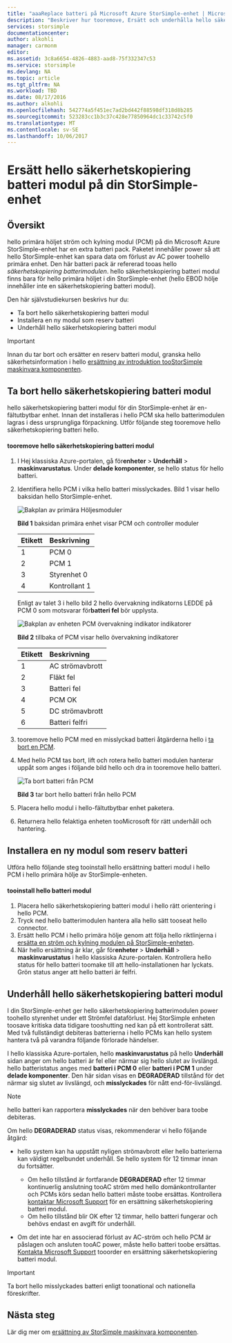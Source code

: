 ```yaml
---
title: "aaaReplace batteri på Microsoft Azure StorSimple-enhet | Microsoft Docs"
description: "Beskriver hur tooremove, Ersätt och underhålla hello säkerhetskopiering batteri modul på din StorSimple-enhet."
services: storsimple
documentationcenter: 
author: alkohli
manager: carmonm
editor: 
ms.assetid: 3c8a6654-4826-4883-aad8-75f332347c53
ms.service: storsimple
ms.devlang: NA
ms.topic: article
ms.tgt_pltfrm: NA
ms.workload: TBD
ms.date: 08/17/2016
ms.author: alkohli
ms.openlocfilehash: 542774a5f451ec7ad2bd442f88598df318d8b285
ms.sourcegitcommit: 523283cc1b3c37c428e77850964dc1c33742c5f0
ms.translationtype: MT
ms.contentlocale: sv-SE
ms.lasthandoff: 10/06/2017
---
```

# <a name="replace-hello-backup-battery-module-on-your-storsimple-device"></a>Ersätt hello säkerhetskopiering batteri modul på din StorSimple-enhet
## <a name="overview"></a>Översikt
hello primära höljet ström och kylning modul (PCM) på din Microsoft Azure StorSimple-enhet har en extra batteri pack. Paketet innehåller power så att hello StorSimple-enhet kan spara data om förlust av AC power toohello primära enhet. Den här batteri pack är refererad tooas hello *säkerhetskopiering batterimodulen*. hello säkerhetskopiering batteri modul finns bara för hello primära höljet i din StorSimple-enhet (hello EBOD hölje innehåller inte en säkerhetskopiering batteri modul). 

Den här självstudiekursen beskrivs hur du:

* Ta bort hello säkerhetskopiering batteri modul 
* Installera en ny modul som reserv batteri
* Underhåll hello säkerhetskopiering batteri modul

> [!IMPORTANT]
> Innan du tar bort och ersätter en reserv batteri modul, granska hello säkerhetsinformation i hello [ersättning av introduktion tooStorSimple maskinvara komponenten](storsimple-hardware-component-replacement.md).
> 
> 

## <a name="remove-hello-backup-battery-module"></a>Ta bort hello säkerhetskopiering batteri modul
hello säkerhetskopiering batteri modul för din StorSimple-enhet är en-fältutbytbar enhet. Innan det installeras i hello PCM ska hello batterimodulen lagras i dess ursprungliga förpackning. Utför följande steg tooremove hello säkerhetskopiering batteri hello.

#### <a name="tooremove-hello-backup-battery-module"></a>tooremove hello säkerhetskopiering batteri modul
1. I Hej klassiska Azure-portalen, gå för**enheter** > **Underhåll** > **maskinvarustatus**. Under **delade komponenter**, se hello status för hello batteri.
2. Identifiera hello PCM i vilka hello batteri misslyckades. Bild 1 visar hello baksidan hello StorSimple-enhet.
   
    ![Bakplan av primära Höljesmoduler](./media/storsimple-battery-replacement/IC740994.png)
   
    **Bild 1** baksidan primära enhet visar PCM och controller moduler
   
   | Etikett | Beskrivning |
   |:--- |:--- |
   | 1 |PCM 0 |
   | 2 |PCM 1 |
   | 3 |Styrenhet 0 |
   | 4 |Kontrollant 1 |
   
    Enligt av talet 3 i hello bild 2 hello övervakning indikatorns LEDDE på PCM 0 som motsvarar för**batteri fel** bör upplysta.
   
    ![Bakplan av enheten PCM övervakning indikator indikatorer](./media/storsimple-battery-replacement/IC740992.png)
   
    **Bild 2** tillbaka of PCM visar hello övervakning indikatorer
   
   | Etikett | Beskrivning |
   |:--- |:--- |
   | 1 |AC strömavbrott |
   | 2 |Fläkt fel |
   | 3 |Batteri fel |
   | 4 |PCM OK |
   | 5 |DC strömavbrott |
   | 6 |Batteri felfri |
3. tooremove hello PCM med en misslyckad batteri åtgärderna hello i [ta bort en PCM](storsimple-power-cooling-module-replacement.md#remove-a-pcm).
4. Med hello PCM tas bort, lift och rotera hello batteri modulen hanterar uppåt som anges i följande bild hello och dra in tooremove hello batteri.
   
    ![Ta bort batteri från PCM](./media/storsimple-battery-replacement/IC741019.png)
   
    **Bild 3** tar bort hello batteri från hello PCM
5. Placera hello modul i hello-fältutbytbar enhet paketera.
6. Returnera hello felaktiga enheten tooMicrosoft för rätt underhåll och hantering.

## <a name="install-a-new-backup-battery-module"></a>Installera en ny modul som reserv batteri
Utföra hello följande steg tooinstall hello ersättning batteri modul i hello PCM i hello primära hölje av StorSimple-enheten.

#### <a name="tooinstall-hello-battery-module"></a>tooinstall hello batteri modul
1. Placera hello säkerhetskopiering batteri modul i hello rätt orientering i hello PCM.
2. Tryck ned hello batterimodulen hantera alla hello sätt tooseat hello connector.
3. Ersätt hello PCM i hello primära hölje genom att följa hello riktlinjerna i [ersätta en ström och kylning modulen på StorSimple-enheten](storsimple-power-cooling-module-replacement.md).
4. När hello ersättning är klar, går för**enheter** > **Underhåll** > **maskinvarustatus** i hello klassiska Azure-portalen. Kontrollera hello status för hello batteri toomake till att hello-installationen har lyckats. Grön status anger att hello batteri är felfri.

## <a name="maintain-hello-backup-battery-module"></a>Underhåll hello säkerhetskopiering batteri modul
I din StorSimple-enhet ger hello säkerhetskopiering batterimodulen power toohello styrenhet under ett Strömfel dataförlust. Hej StorSimple enheten toosave kritiska data tidigare tooshutting ned kan på ett kontrollerat sätt. Med två fullständigt debiteras batterierna i hello PCMs kan hello system hantera två på varandra följande förlorade händelser.

I hello klassiska Azure-portalen, hello **maskinvarustatus** på hello **Underhåll** sidan anger om hello batteri är fel eller närmar sig hello slutet av livslängd. hello batteristatus anges med **batteri i PCM 0** eller **batteri i PCM 1** under **delade komponenter**. Den här sidan visas en **DEGRADERAD** tillstånd för det närmar sig slutet av livslängd, och **misslyckades** för nått end-för-livslängd. 

> [!NOTE]
> hello batteri kan rapportera **misslyckades** när den behöver bara toobe debiteras.
> 
> 

Om hello **DEGRADERAD** status visas, rekommenderar vi hello följande åtgärd:

* hello system kan ha uppstått nyligen strömavbrott eller hello batterierna kan väldigt regelbundet underhåll. Se hello system för 12 timmar innan du fortsätter.
  
  * Om hello tillstånd är fortfarande **DEGRADERAD** efter 12 timmar kontinuerlig anslutning tooAC ström med hello domänkontrollanter och PCMs körs sedan hello batteri måste toobe ersättas. Kontrollera [kontaktar Microsoft Support](storsimple-contact-microsoft-support.md) för en ersättning säkerhetskopiering batteri modul.
  * Om hello tillstånd blir OK efter 12 timmar, hello batteri fungerar och behövs endast en avgift för underhåll.
* Om det inte har en associerad förlust av AC-ström och hello PCM är påslagen och ansluten tooAC power, måste hello batteri toobe ersättas. [Kontakta Microsoft Support](storsimple-contact-microsoft-support.md) tooorder en ersättning säkerhetskopiering batteri modul.

> [!IMPORTANT]
> Ta bort hello misslyckades batteri enligt toonational och nationella föreskrifter. 
> 
> 

## <a name="next-steps"></a>Nästa steg
Lär dig mer om [ersättning av StorSimple maskinvara komponenten](storsimple-hardware-component-replacement.md).

